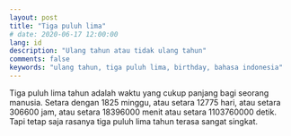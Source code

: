 ```yaml
---
layout: post
title: "Tiga puluh lima"
# date: 2020-06-17 12:00:00
lang: id
description: "Ulang tahun atau tidak ulang tahun"
comments: false
keywords: "ulang tahun, tiga puluh lima, birthday, bahasa indonesia"
--- 
```


Tiga puluh lima tahun adalah waktu yang cukup panjang bagi seorang manusia. Setara dengan 1825 minggu, atau setara 12775 hari, atau setara 306600 jam, atau setara 18396000 menit atau setara 1103760000 detik. Tapi tetap saja rasanya tiga puluh lima tahun terasa sangat singkat.
